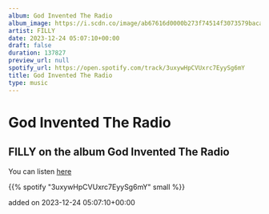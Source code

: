 ```yaml
---
album: God Invented The Radio
album_image: https://i.scdn.co/image/ab67616d0000b273f74514f3073579baca353149
artist: FILLY
date: 2023-12-24 05:07:10+00:00
draft: false
duration: 137827
preview_url: null
spotify_url: https://open.spotify.com/track/3uxywHpCVUxrc7EyySg6mY
title: God Invented The Radio
type: music
---
```



# God Invented The Radio

## FILLY on the album God Invented The Radio

You can listen [here](https://open.spotify.com/track/3uxywHpCVUxrc7EyySg6mY)

{{% spotify "3uxywHpCVUxrc7EyySg6mY" small %}}

added on 2023-12-24 05:07:10+00:00